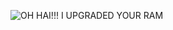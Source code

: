 ![OH HAI!!! I UPGRADED YOUR RAM](http://icanhascheezburger.files.wordpress.com/2008/02/funny-pictures-robo-ram.jpg)